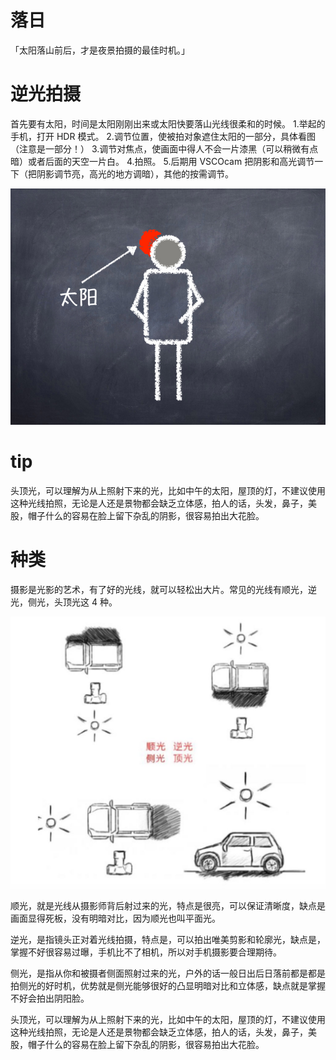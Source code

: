 
# 落日


「太阳落山前后，才是夜景拍摄的最佳时机。」

# 逆光拍摄

首先要有太阳，时间是太阳刚刚出来或太阳快要落山光线很柔和的时候。
1.举起的手机，打开 HDR 模式。
2.调节位置，使被拍对象遮住太阳的一部分，具体看图（注意是一部分！）
3.调节对焦点，使画面中得人不会一片漆黑（可以稍微有点暗）或者后面的天空一片白。
4.拍照。
5.后期用 VSCOcam 把阴影和高光调节一下（把阴影调节亮，高光的地方调暗），其他的按需调节。

![](/assets/images/2021-09-09-23-14-53.png)

# tip

头顶光，可以理解为从上照射下来的光，比如中午的太阳，屋顶的灯，不建议使用这种光线拍照，无论是人还是景物都会缺乏立体感，拍人的话，头发，鼻子，美股，帽子什么的容易在脸上留下杂乱的阴影，很容易拍出大花脸。


# 种类

摄影是光影的艺术，有了好的光线，就可以轻松出大片。常见的光线有顺光，逆光，侧光，头顶光这 4 种。

![](/assets/images/2021-10-04-22-37-56.png)

顺光，就是光线从摄影师背后射过来的光，特点是很亮，可以保证清晰度，缺点是画面显得死板，没有明暗对比，因为顺光也叫平面光。

逆光，是指镜头正对着光线拍摄，特点是，可以拍出唯美剪影和轮廓光，缺点是，掌握不好很容易过曝，手机比不了相机，所以对手机摄影要合理期待。

侧光，是指从你和被摄者侧面照射过来的光，户外的话一般日出后日落前都是都是拍侧光的好时机，优势就是侧光能够很好的凸显明暗对比和立体感，缺点就是掌握不好会拍出阴阳脸。

头顶光，可以理解为从上照射下来的光，比如中午的太阳，屋顶的灯，不建议使用这种光线拍照，无论是人还是景物都会缺乏立体感，拍人的话，头发，鼻子，美股，帽子什么的容易在脸上留下杂乱的阴影，很容易拍出大花脸。